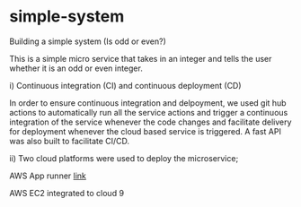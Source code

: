 # simple-system
Building a simple system (Is odd or even?)

This is a simple micro service that takes in an integer and tells the user whether it is an odd or even integer.

i) Continuous integration (CI) and continuous deployment (CD)

In order to ensure continuous integration and delpoyment, we used git hub actions to automatically run all the service actions and trigger a continuous integration of the service whenever the code changes and facilitate delivery for deployment whenever the cloud based service is triggered. A fast API was also built to facilitate CI/CD. 

ii) Two cloud platforms were used to deploy the microservice;

AWS App runner [link](https://2awu4srmey.us-east-2.awsapprunner.com/)

AWS EC2 integrated to cloud 9


